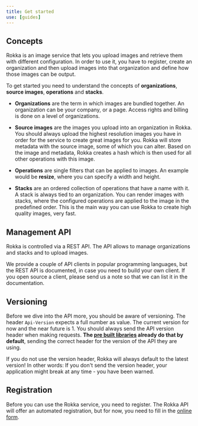 ```yaml
---
title: Get started
use: [guides]
---
```


## Concepts

Rokka is an image service that lets you upload images and retrieve them with different configuration. In order to use it, you have to register, create an organization and then upload images into that organization and define how those images can be output.

To get started you need to understand the concepts of __organizations__, __source images__, __operations__ and __stacks__.

- __Organizations__ are the term in which images are bundled together. An organization can be your company, or a page. Access rights and billing is done on a level of organizations.

- __Source images__ are the images you upload into an organization in Rokka. You should always upload the highest resolution images you have in order for the service to create great images for you. Rokka will store metadata with the source image, some of which you can alter. Based on the image and metadata, Rokka creates a hash which is then used for all other operations with this image.

- __Operations__ are single filters that can be applied to images. An example would be __resize__, where you can specify a width and height.

- __Stacks__ are an ordered collection of operations that have a name with it. A stack is always tied to an organization. You can render images with stacks, where the configured operations are applied to the image in the predefined order. This is the main way you can use Rokka to create high quality images, very fast.

## Management API

Rokka is controlled via a REST API. The API allows to manage organizations and stacks and to upload images.

We provide a couple of API clients in popular programming languages, but the REST API is documented, in case you need to build your own client. If you open source a client, please send us a note so that we can list it in the documentation.

## Versioning

Before we dive into the API more, you should be aware of versioning. The header `Api-Version` expects a full number as value. The current version for now and the near future is 1. You should always send the API version header when making requests. __The [pre built libraries](https://github.com/rokka-io) already do that by default__, sending the correct header for the version of the API they are using.

If you do not use the version header, Rokka will always default to the latest version! In other words: If you don't send the version header, your application might break at any time - you have been warned.

## Registration

Before you can use the Rokka service, you need to register. The Rokka API will offer an automated registration, but for now, you need to fill in the <a href="https://docs.google.com/a/liip.ch/forms/d/e/1FAIpQLSfhl-f8Eda-haZBMWkzkvPen8RoQ6YFYSDJ1ez1QN-QKBQm3Q/viewform">online form</a>.

<!---
To do so, you need only supply an email address. This call will register you at the service:

```bash
curl -H 'Content-Type: application/json' -X POST 'https://api.rokka.io/users' -d '[
    {
        "email": "my@email.com"
    }
]'
```
```php
$client = \Rokka\Client\Factory::getUserClient();

$user = $client->createUser('my@email.com');

var_dump($user); // print out important user data
```

The response will be a json object with key and secret in them. In addition they will be mailed to you, just to be sure. Keep them safe, you will need them for the next steps.
--->
